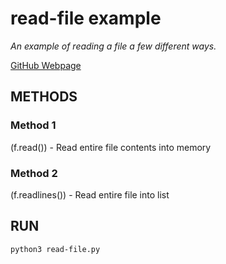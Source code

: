 # read-file example

_An example of reading a file a few different ways._

[GitHub Webpage](https://jeffdecola.github.io/my-python-examples/)

## METHODS

### Method 1

(f.read()) - Read entire file contents into memory

### Method 2

(f.readlines()) - Read entire file into list

## RUN

```bash
python3 read-file.py
```
